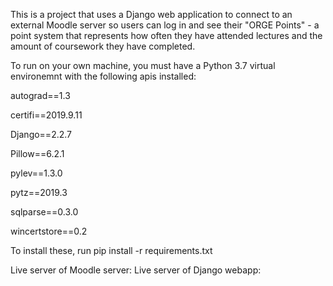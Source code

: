 This is a project that uses a Django web application to connect to an external 
Moodle server so users can log in and see their "ORGE Points" - a point system
that represents how often they have attended lectures and the amount of 
coursework they have completed.

To run on your own machine, you must have a Python 3.7 virtual environemnt with
the following apis installed:

autograd==1.3

certifi==2019.9.11

Django==2.2.7

Pillow==6.2.1

pylev==1.3.0

pytz==2019.3

sqlparse==0.3.0

wincertstore==0.2

To install these, run pip install -r requirements.txt

Live server of Moodle server:
Live server of Django webapp: